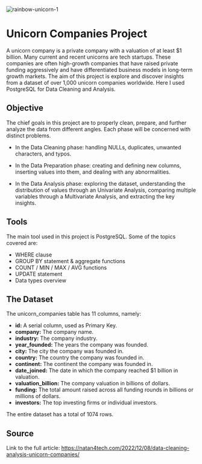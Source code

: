 ![rainbow-unicorn-1](https://user-images.githubusercontent.com/69180967/206931829-f0c3919b-ab90-4116-ae29-8e357ca1a6e6.jpg)

# Unicorn Companies Project

A unicorn company is a private company with a valuation of at least $1 billion. Many current and recent unicorns are tech startups. These companies are often high-growth companies that have raised private funding aggressively and have differentiated business models in long-term growth markets. The aim of this project is explore and discover insights from a dataset of over 1,000 unicorn companies worldwide. Here I used PostgreSQL for Data Cleaning and Analysis.

## Objective

The chief goals in this project are to properly clean, prepare, and further analyze the data from different angles. Each phase will be concerned with distinct problems.

- In the Data Cleaning phase: handling NULLs, duplicates, unwanted characters, and typos.

- In the Data Preparation phase: creating and defining new columns, inserting values into them, and dealing with any abnormalities.

- In the Data Analysis phase: exploring the dataset, understanding the distribution of values through an Univariate Analysis, comparing multiple variables through a Multivariate Analysis, and extracting the key insights.

## Tools

The main tool used in this project is PostgreSQL. Some of the topics covered are:
- WHERE clause
- GROUP BY statement & aggregate functions
- COUNT / MIN / MAX / AVG functions
- UPDATE statement
- Data types overview  

## The Dataset

The unicorn_companies table has 11 columns, namely:

- __id:__ A serial column, used as Primary Key.
- __company:__ The company name.
- __industry:__ The company industry.
- __year_founded:__ The years the company was founded.
- __city:__ The city the company was founded in.
- __country:__ The country the company was founded in.
- __continent:__ The continent the company was founded in.
- __date_joined:__ The date in which the company reached $1 billion in valuation.
- __valuation_billion:__ The company valuation in billions of dollars.
- __funding:__ The total amount raised across all funding rounds in billions or millions of dollars.
- __investors:__ The top investing firms or individual investors.

The entire dataset has a total of 1074 rows.

## Source

Link to the full article: https://natan4tech.com/2022/12/08/data-cleaning-analysis-unicorn-companies/
